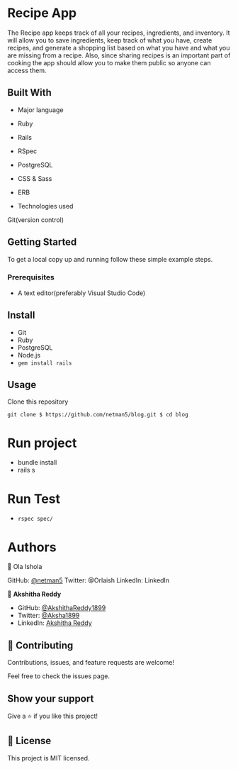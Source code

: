 # Recipe App

The Recipe app keeps track of all your recipes, ingredients, and inventory. It will allow you to save ingredients, keep track of what you have, create recipes, and generate a shopping list based on what you have and what you are missing from a recipe. Also, since sharing recipes is an important part of cooking the app should allow you to make them public so anyone can access them.

## Built With
- Major language

 - Ruby
 - Rails
 - RSpec
 - PostgreSQL
 - CSS & Sass
 - ERB
- Technologies used

 Git(version control)

## Getting Started
To get a local copy up and running follow these simple example steps.

### Prerequisites
- A text editor(preferably Visual Studio Code)

## Install
- Git
- Ruby
- PostgreSQL
- Node.js
- `gem install rails`

## Usage
Clone this repository

`git clone
$ https://github.com/netman5/blog.git
$ cd blog `

# Run project

- bundle install
- rails s

# Run Test

- `rspec spec/`

# Authors

👤 Ola Ishola

GitHub: [@netman5](https://github.com/netman5)
Twitter: @Orlaish
LinkedIn: LinkedIn


👤 **Akshitha Reddy**

- GitHub: [@AkshithaReddy1899](https://github.com/AkshithaReddy1899)
- Twitter: [@Aksha1899](https://twitter.com/Aksha1899)
- LinkedIn: [Akshitha Reddy](https://www.linkedin.com/in/akshitha-reddy-716944198/)

## 🤝 Contributing
Contributions, issues, and feature requests are welcome!

Feel free to check the issues page.

## Show your support
Give a ⭐️ if you like this project!

## 📝 License
This project is MIT licensed.